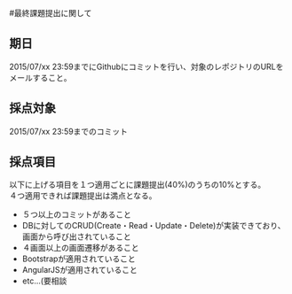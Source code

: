 #最終課題提出に関して

## 期日
2015/07/xx 23:59までにGithubにコミットを行い、対象のレポジトリのURLをメールすること。  

## 採点対象
2015/07/xx 23:59までのコミット

## 採点項目
以下に上げる項目を１つ適用ごとに課題提出(40%)のうちの10%とする。  
４つ適用できれば課題提出は満点となる。

* ５つ以上のコミットがあること
* DBに対してのCRUD(Create・Read・Update・Delete)が実装できており、画面から呼び出されていること
* ４画面以上の画面遷移があること
* Bootstrapが適用されていること
* AngularJSが適用されていること
* etc...(要相談


